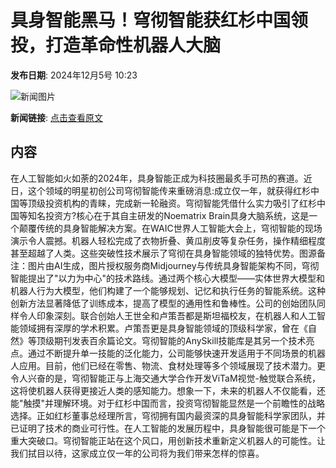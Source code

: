 # 具身智能黑马！穹彻智能获红杉中国领投，打造革命性机器人大脑

**发布日期**: 2024年12月5号 10:23

![新闻图片](https://pic.chinaz.com/picmap/202307211343352678_2.jpg)

**新闻链接**: [点击查看原文](https://www.aibase.com/zh/news/13711)

## 内容

在人工智能如火如荼的2024年，具身智能正成为科技圈最炙手可热的赛道。近日，这个领域的明星初创公司穹彻智能传来重磅消息:成立仅一年，就获得红杉中国等顶级投资机构的青睐，完成新一轮融资。穹彻智能凭借什么实力吸引了红杉中国等知名投资方?核心在于其自主研发的Noematrix Brain具身大脑系统，这是一个颠覆传统的具身智能解决方案。在WAIC世界人工智能大会上，穹彻智能的现场演示令人震撼。机器人轻松完成了衣物折叠、黄瓜削皮等复杂任务，操作精细程度甚至超越了人类。这些突破性技术展示了穹彻在具身智能领域的独特优势。图源备注：图片由AI生成，图片授权服务商Midjourney与传统具身智能架构不同，穹彻智能提出了"以力为中心"的技术路线。通过两个核心大模型——实体世界大模型和机器人行为大模型，他们构建了一个能够规划、记忆和执行任务的智能系统。这种创新方法显著降低了训练成本，提高了模型的通用性和鲁棒性。公司的创始团队同样令人印象深刻。联合创始人王世全和卢策吾都是斯坦福校友，在机器人和人工智能领域拥有深厚的学术积累。卢策吾更是具身智能领域的顶级科学家，曾在《自然》等顶级期刊发表百余篇论文。穹彻智能的AnySkill技能库是其另一个技术亮点。通过不断提升单一技能的泛化能力，公司能够快速开发适用于不同场景的机器人应用。目前，他们已经在零售、物流、食材处理等多个领域展现了技术潜力。更令人兴奋的是，穹彻智能正与上海交通大学合作开发ViTaM视觉-触觉联合系统，这将使机器人获得更接近人类的感知能力。想象一下，未来的机器人不仅能看，还能"触摸"并理解环境。对于红杉中国而言，投资穹彻智能显然是一个前瞻性的战略选择。正如红杉董事总经理所言，穹彻拥有国内最资深的具身智能科学家团队，并已证明了技术的商业可行性。在人工智能的发展历程中，具身智能很可能是下一个重大突破口。穹彻智能正站在这个风口，用创新技术重新定义机器人的可能性。让我们拭目以待，这家成立仅一年的公司将为我们带来怎样的惊喜。
